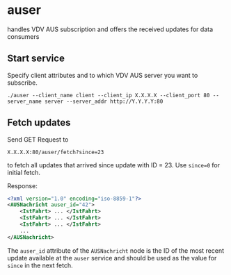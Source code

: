# auser
handles VDV AUS subscription and offers the received updates for data consumers


## Start service
Specify client attributes and to which VDV AUS server you want to subscribe.
```shell
./auser --client_name client --client_ip X.X.X.X --client_port 80 --server_name server --server_addr http://Y.Y.Y.Y:80
```

## Fetch updates
Send GET Request to
```
X.X.X.X:80/auser/fetch?since=23
```
to fetch all updates that arrived since update with ID = 23. Use `since=0` for initial fetch.

Response:
```xml
<?xml version="1.0" encoding="iso-8859-1"?>
<AUSNachricht auser_id="42">
    <IstFahrt> ... </IstFahrt>
    <IstFahrt> ... </IstFahrt>
    <IstFahrt> ... </IstFahrt>
    ...
</AUSNachricht>
```
The `auser_id` attribute of the `AUSNachricht` node is the ID of the most recent update available at the `auser` service and should be used as the value for `since` in the next fetch.
